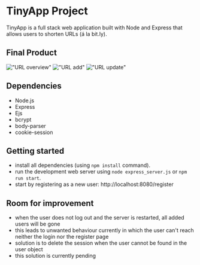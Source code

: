 # TinyApp Project

TinyApp is a full stack web application built with Node and Express that allows users to shorten URLs (á la bit.ly).

## Final Product
!["URL overview"](https://github.com/michaelrychly/express/blob/master/docs/OverviewURL.png?raw=true)
!["URL add"](https://github.com/michaelrychly/express/blob/master/docs/AddURL.png?raw=true)
!["URL update"](https://github.com/michaelrychly/express/blob/master/docs/UpdateURL.png?raw=true)

## Dependencies

- Node.js
- Express
- Ejs
- bcrypt
- body-parser
- cookie-session

## Getting started

- install all dependencies (using `npm install` command).
- run the development web server using `node express_server.js` or `npm run start`.
- start by registering as a new user: http://localhost:8080/register

## Room for improvement

- when the user does not log out and the server is restarted, all added users will be gone
- this leads to unwanted behaviour currently in which the user can't reach neither the login nor the register page
- solution is to delete the session when the user cannot be found in the user object
- this solution is currently pending
